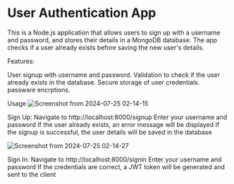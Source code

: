 # User Authentication App

This is a Node.js application that allows users to sign up with a username and password, 
and stores their details in a MongoDB database. 
The app checks if a user already exists before saving the new user's details.


Features:

  User signup with username and password.
  Validation to check if the user already exists in the database.
  Secure storage of user credentials.
  passware encrptions.

  Usage
![Screenshot from 2024-07-25 02-14-15](https://github.com/user-attachments/assets/d06221b0-f287-4b26-98c5-0b6a58e36911)

   Sign Up:
        Navigate to http://localhost:8000/signup
        Enter your username and password
        If the user already exists, an error message will be displayed
        If the signup is successful, the user details will be saved in the database


  ![Screenshot from 2024-07-25 02-14-27](https://github.com/user-attachments/assets/d411cd03-06df-4895-ab92-48ce4b061478)
  
   Sign In:
        Navigate to http://localhost:8000/signin
        Enter your username and password
        If the credentials are correct, a JWT token will be generated and sent to the client
